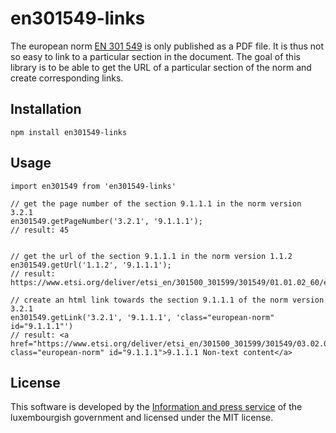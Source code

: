 # en301549-links

The european norm [EN 301 549](https://www.etsi.org/deliver/etsi_en/301500_301599/301549/03.02.01_60/en_301549v030201p.pdf) is only published as a PDF file. It is thus not so easy to link to a particular section in the document. The goal of this library is to be able to get the URL of a particular section of the norm and create corresponding links.

## Installation

```
npm install en301549-links
```

## Usage

```
import en301549 from 'en301549-links'

// get the page number of the section 9.1.1.1 in the norm version 3.2.1 
en301549.getPageNumber('3.2.1', '9.1.1.1');
// result: 45


// get the url of the section 9.1.1.1 in the norm version 1.1.2
en301549.getUrl('1.1.2', '9.1.1.1');
// result: https://www.etsi.org/deliver/etsi_en/301500_301599/301549/01.01.02_60/en_301549v010102p.pdf#page=41'

// create an html link towards the section 9.1.1.1 of the norm version 3.2.1
en301549.getLink('3.2.1', '9.1.1.1', 'class="european-norm" id="9.1.1.1"')
// result: <a href="https://www.etsi.org/deliver/etsi_en/301500_301599/301549/03.02.01_60/en_301549v030201p.pdf#page=45" class="european-norm" id="9.1.1.1">9.1.1.1 Non-text content</a>
```

## License
This software is developed by the [Information and press service](https://sip.gouvernement.lu/en.html) of the luxembourgish government and licensed under the MIT license.
